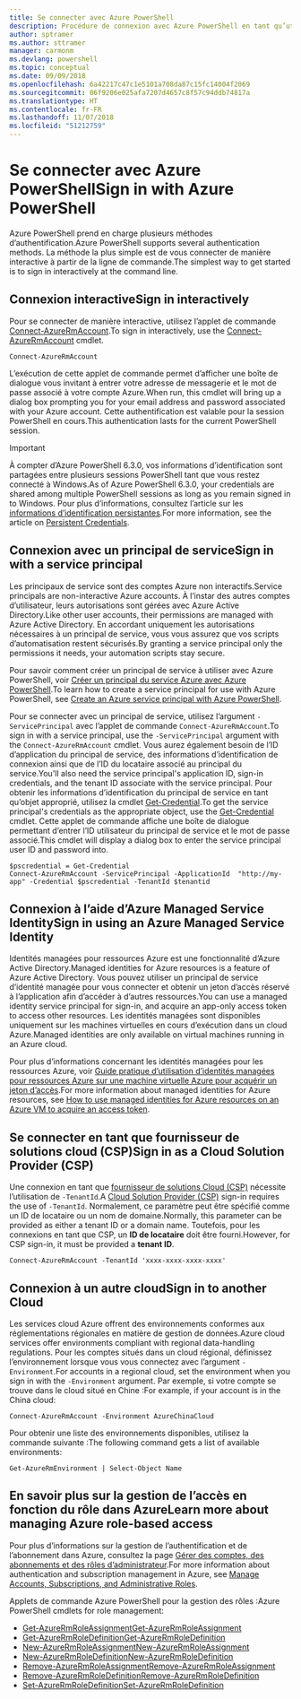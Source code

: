 ```yaml
---
title: Se connecter avec Azure PowerShell
description: Procédure de connexion avec Azure PowerShell en tant qu’utilisateur, en tant que principal de service, ou avec des identités managées pour les ressources Azure.
author: sptramer
ms.author: sttramer
manager: carmonm
ms.devlang: powershell
ms.topic: conceptual
ms.date: 09/09/2018
ms.openlocfilehash: 6a42217c47c1e5101a708da87c15fc14004f2069
ms.sourcegitcommit: 06f9206e025afa7207d4657c8f57c94ddb74817a
ms.translationtype: HT
ms.contentlocale: fr-FR
ms.lasthandoff: 11/07/2018
ms.locfileid: "51212759"
---
```

# <a name="sign-in-with-azure-powershell"></a><span data-ttu-id="3542c-103">Se connecter avec Azure PowerShell</span><span class="sxs-lookup"><span data-stu-id="3542c-103">Sign in with Azure PowerShell</span></span>

<span data-ttu-id="3542c-104">Azure PowerShell prend en charge plusieurs méthodes d’authentification.</span><span class="sxs-lookup"><span data-stu-id="3542c-104">Azure PowerShell supports several authentication methods.</span></span> <span data-ttu-id="3542c-105">La méthode la plus simple est de vous connecter de manière interactive à partir de la ligne de commande.</span><span class="sxs-lookup"><span data-stu-id="3542c-105">The simplest way to get started is to sign in interactively at the command line.</span></span>

## <a name="sign-in-interactively"></a><span data-ttu-id="3542c-106">Connexion interactive</span><span class="sxs-lookup"><span data-stu-id="3542c-106">Sign in interactively</span></span>

<span data-ttu-id="3542c-107">Pour se connecter de manière interactive, utilisez l’applet de commande [Connect-AzureRmAccount](/powershell/module/azurerm.profile/connect-azurermaccount).</span><span class="sxs-lookup"><span data-stu-id="3542c-107">To sign in interactively, use the [Connect-AzureRmAccount](/powershell/module/azurerm.profile/connect-azurermaccount) cmdlet.</span></span>

```azurepowershell-interactive
Connect-AzureRmAccount
```

<span data-ttu-id="3542c-108">L’exécution de cette applet de commande permet d’afficher une boîte de dialogue vous invitant à entrer votre adresse de messagerie et le mot de passe associé à votre compte Azure.</span><span class="sxs-lookup"><span data-stu-id="3542c-108">When run, this cmdlet will bring up a dialog box prompting you for your email address and password associated with your Azure account.</span></span> <span data-ttu-id="3542c-109">Cette authentification est valable pour la session PowerShell en cours.</span><span class="sxs-lookup"><span data-stu-id="3542c-109">This authentication lasts for the current PowerShell session.</span></span>

> [!IMPORTANT]
> <span data-ttu-id="3542c-110">À compter d’Azure PowerShell 6.3.0, vos informations d’identification sont partagées entre plusieurs sessions PowerShell tant que vous restez connecté à Windows.</span><span class="sxs-lookup"><span data-stu-id="3542c-110">As of Azure PowerShell 6.3.0, your credentials are shared among multiple PowerShell sessions as long as you remain signed in to Windows.</span></span> <span data-ttu-id="3542c-111">Pour plus d’informations, consultez l’article sur les [informations d’identification persistantes](context-persistence.md).</span><span class="sxs-lookup"><span data-stu-id="3542c-111">For more information, see the article on [Persistent Credentials](context-persistence.md).</span></span>

## <a name="sign-in-with-a-service-principal"></a><span data-ttu-id="3542c-112">Connexion avec un principal de service</span><span class="sxs-lookup"><span data-stu-id="3542c-112">Sign in with a service principal</span></span>

<span data-ttu-id="3542c-113">Les principaux de service sont des comptes Azure non interactifs.</span><span class="sxs-lookup"><span data-stu-id="3542c-113">Service principals are non-interactive Azure accounts.</span></span> <span data-ttu-id="3542c-114">À l’instar des autres comptes d’utilisateur, leurs autorisations sont gérées avec Azure Active Directory.</span><span class="sxs-lookup"><span data-stu-id="3542c-114">Like other user accounts, their permissions are managed with Azure Active Directory.</span></span> <span data-ttu-id="3542c-115">En accordant uniquement les autorisations nécessaires à un principal de service, vous vous assurez que vos scripts d’automatisation restent sécurisés.</span><span class="sxs-lookup"><span data-stu-id="3542c-115">By granting a service principal only the permissions it needs, your automation scripts stay secure.</span></span>

<span data-ttu-id="3542c-116">Pour savoir comment créer un principal de service à utiliser avec Azure PowerShell, voir [Créer un principal du service Azure avec Azure PowerShell](create-azure-service-principal-azureps.md).</span><span class="sxs-lookup"><span data-stu-id="3542c-116">To learn how to create a service principal for use with Azure PowerShell, see [Create an Azure service principal with Azure PowerShell](create-azure-service-principal-azureps.md).</span></span>

<span data-ttu-id="3542c-117">Pour se connecter avec un principal de service, utilisez l’argument `-ServicePrincipal` avec l’applet de commande `Connect-AzureRmAccount`.</span><span class="sxs-lookup"><span data-stu-id="3542c-117">To sign in with a service principal, use the `-ServicePrincipal` argument with the `Connect-AzureRmAccount` cmdlet.</span></span> <span data-ttu-id="3542c-118">Vous aurez également besoin de l’ID d’application du principal de service, des informations d’identification de connexion ainsi que de l’ID du locataire associé au principal du service.</span><span class="sxs-lookup"><span data-stu-id="3542c-118">You'll also need the service principal's application ID, sign-in credentials, and the tenant ID associate with the service principal.</span></span> <span data-ttu-id="3542c-119">Pour obtenir les informations d’identification du principal de service en tant qu’objet approprié, utilisez la cmdlet [Get-Credential](/powershell/module/microsoft.powershell.security/get-credential).</span><span class="sxs-lookup"><span data-stu-id="3542c-119">To get the service principal's credentials as the appropriate object, use the [Get-Credential](/powershell/module/microsoft.powershell.security/get-credential) cmdlet.</span></span> <span data-ttu-id="3542c-120">Cette applet de commande affiche une boîte de dialogue permettant d’entrer l’ID utilisateur du principal de service et le mot de passe associé.</span><span class="sxs-lookup"><span data-stu-id="3542c-120">This cmdlet will display a dialog box to enter the service principal user ID and password into.</span></span>

```azurepowershell-interactive
$pscredential = Get-Credential
Connect-AzureRmAccount -ServicePrincipal -ApplicationId  "http://my-app" -Credential $pscredential -TenantId $tenantid
```

## <a name="sign-in-using-an-azure-managed-service-identity"></a><span data-ttu-id="3542c-121">Connexion à l’aide d’Azure Managed Service Identity</span><span class="sxs-lookup"><span data-stu-id="3542c-121">Sign in using an Azure Managed Service Identity</span></span>

<span data-ttu-id="3542c-122">Identités managées pour ressources Azure est une fonctionnalité d’Azure Active Directory.</span><span class="sxs-lookup"><span data-stu-id="3542c-122">Managed identities for Azure resources is a feature of Azure Active Directory.</span></span> <span data-ttu-id="3542c-123">Vous pouvez utiliser un principal de service d’identité managée pour vous connecter et obtenir un jeton d’accès réservé à l’application afin d’accéder à d’autres ressources.</span><span class="sxs-lookup"><span data-stu-id="3542c-123">You can use a managed identity service principal for sign-in, and acquire an app-only access token to access other resources.</span></span> <span data-ttu-id="3542c-124">Les identités managées sont disponibles uniquement sur les machines virtuelles en cours d’exécution dans un cloud Azure.</span><span class="sxs-lookup"><span data-stu-id="3542c-124">Managed identities are only available on virtual machines running in an Azure cloud.</span></span>

<span data-ttu-id="3542c-125">Pour plus d’informations concernant les identités managées pour les ressources Azure, voir [Guide pratique d’utilisation d’identités managées pour ressources Azure sur une machine virtuelle Azure pour acquérir un jeton d’accès](/azure/active-directory/managed-identities-azure-resources/how-to-use-vm-token).</span><span class="sxs-lookup"><span data-stu-id="3542c-125">For more information about managed identities for Azure resources, see [How to use managed identities for Azure resources on an Azure VM to acquire an access token](/azure/active-directory/managed-identities-azure-resources/how-to-use-vm-token).</span></span>

## <a name="sign-in-as-a-cloud-solution-provider-csp"></a><span data-ttu-id="3542c-126">Se connecter en tant que fournisseur de solutions cloud (CSP)</span><span class="sxs-lookup"><span data-stu-id="3542c-126">Sign in as a Cloud Solution Provider (CSP)</span></span>

<span data-ttu-id="3542c-127">Une connexion en tant que [fournisseur de solutions Cloud (CSP)](https://azure.microsoft.com/en-us/offers/ms-azr-0145p/) nécessite l’utilisation de `-TenantId`.</span><span class="sxs-lookup"><span data-stu-id="3542c-127">A [Cloud Solution Provider (CSP)](https://azure.microsoft.com/en-us/offers/ms-azr-0145p/) sign-in requires the use of `-TenantId`.</span></span> <span data-ttu-id="3542c-128">Normalement, ce paramètre peut être spécifié comme un ID de locataire ou un nom de domaine.</span><span class="sxs-lookup"><span data-stu-id="3542c-128">Normally, this parameter can be provided as either a tenant ID or a domain name.</span></span> <span data-ttu-id="3542c-129">Toutefois, pour les connexions en tant que CSP, un **ID de locataire** doit être fourni.</span><span class="sxs-lookup"><span data-stu-id="3542c-129">However, for CSP sign-in, it must be provided a **tenant ID**.</span></span>

```azurepowershell-interactive
Connect-AzureRmAccount -TenantId 'xxxx-xxxx-xxxx-xxxx'
```

## <a name="sign-in-to-another-cloud"></a><span data-ttu-id="3542c-130">Connexion à un autre cloud</span><span class="sxs-lookup"><span data-stu-id="3542c-130">Sign in to another Cloud</span></span>

<span data-ttu-id="3542c-131">Les services cloud Azure offrent des environnements conformes aux réglementations régionales en matière de gestion de données.</span><span class="sxs-lookup"><span data-stu-id="3542c-131">Azure cloud services offer environments compliant with regional data-handling regulations.</span></span>
<span data-ttu-id="3542c-132">Pour les comptes situés dans un cloud régional, définissez l’environnement lorsque vous vous connectez avec l’argument `-Environment`.</span><span class="sxs-lookup"><span data-stu-id="3542c-132">For accounts in a regional cloud, set the environment when you sign in with the `-Environment` argument.</span></span>
<span data-ttu-id="3542c-133">Par exemple, si votre compte se trouve dans le cloud situé en Chine :</span><span class="sxs-lookup"><span data-stu-id="3542c-133">For example, if your account is in the China cloud:</span></span>

```azurepowershell-interactive
Connect-AzureRmAccount -Environment AzureChinaCloud
```

<span data-ttu-id="3542c-134">Pour obtenir une liste des environnements disponibles, utilisez la commande suivante :</span><span class="sxs-lookup"><span data-stu-id="3542c-134">The following command gets a list of available environments:</span></span>

```azurepowershell-interactive
Get-AzureRmEnvironment | Select-Object Name
```

## <a name="learn-more-about-managing-azure-role-based-access"></a><span data-ttu-id="3542c-135">En savoir plus sur la gestion de l’accès en fonction du rôle dans Azure</span><span class="sxs-lookup"><span data-stu-id="3542c-135">Learn more about managing Azure role-based access</span></span>

<span data-ttu-id="3542c-136">Pour plus d’informations sur la gestion de l’authentification et de l’abonnement dans Azure, consultez la page [Gérer des comptes, des abonnements et des rôles d’administrateur](/azure/active-directory/role-based-access-control-configure).</span><span class="sxs-lookup"><span data-stu-id="3542c-136">For more information about authentication and subscription management in Azure, see [Manage Accounts, Subscriptions, and Administrative Roles](/azure/active-directory/role-based-access-control-configure).</span></span>

<span data-ttu-id="3542c-137">Applets de commande Azure PowerShell pour la gestion des rôles :</span><span class="sxs-lookup"><span data-stu-id="3542c-137">Azure PowerShell cmdlets for role management:</span></span>

* [<span data-ttu-id="3542c-138">Get-AzureRmRoleAssignment</span><span class="sxs-lookup"><span data-stu-id="3542c-138">Get-AzureRmRoleAssignment</span></span>](/powershell/module/AzureRM.Resources/Get-AzureRmRoleAssignment)
* [<span data-ttu-id="3542c-139">Get-AzureRmRoleDefinition</span><span class="sxs-lookup"><span data-stu-id="3542c-139">Get-AzureRmRoleDefinition</span></span>](/powershell/module/AzureRM.Resources/Get-AzureRmRoleDefinition)
* [<span data-ttu-id="3542c-140">New-AzureRmRoleAssignment</span><span class="sxs-lookup"><span data-stu-id="3542c-140">New-AzureRmRoleAssignment</span></span>](/powershell/module/AzureRM.Resources/New-AzureRmRoleAssignment)
* [<span data-ttu-id="3542c-141">New-AzureRmRoleDefinition</span><span class="sxs-lookup"><span data-stu-id="3542c-141">New-AzureRmRoleDefinition</span></span>](/powershell/module/AzureRM.Resources/New-AzureRmRoleDefinition)
* [<span data-ttu-id="3542c-142">Remove-AzureRmRoleAssignment</span><span class="sxs-lookup"><span data-stu-id="3542c-142">Remove-AzureRmRoleAssignment</span></span>](/powershell/module/AzureRM.Resources/Remove-AzureRmRoleAssignment)
* [<span data-ttu-id="3542c-143">Remove-AzureRmRoleDefinition</span><span class="sxs-lookup"><span data-stu-id="3542c-143">Remove-AzureRmRoleDefinition</span></span>](/powershell/module/AzureRM.Resources/Remove-AzureRmRoleDefinition)
* [<span data-ttu-id="3542c-144">Set-AzureRmRoleDefinition</span><span class="sxs-lookup"><span data-stu-id="3542c-144">Set-AzureRmRoleDefinition</span></span>](/powershell/module/AzureRM.Resources/Set-AzureRmRoleDefinition)
